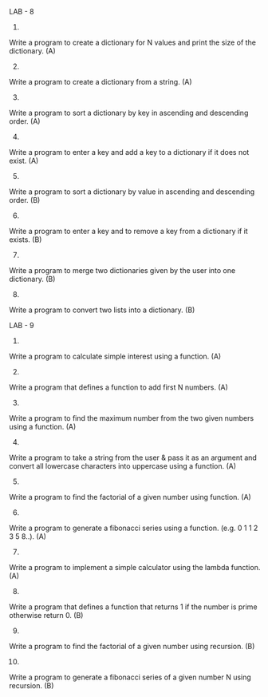LAB - 8

1.
Write a program to create a dictionary for N values and print the size of the dictionary. (A)

2.
Write a program to create a dictionary from a string. (A)

3.
Write a program to sort a dictionary by key in ascending and descending order. (A)

4.
Write a program to enter a key and add a key to a dictionary if it does not exist. (A)

5.
Write a program to sort a dictionary by value in ascending and descending order. (B)

6.
Write a program to enter a key and to remove a key from a dictionary if it exists. (B)

7.
Write a program to merge two dictionaries given by the user into one dictionary. (B)

8.
Write a program to convert two lists into a dictionary. (B)

LAB - 9

1.
Write a program to calculate simple interest using a function. (A)

2.
Write a program that defines a function to add first N numbers. (A)

3.
Write a program to find the maximum number from the two given numbers using a function. (A)

4.
Write a program to take a string from the user & pass it as an argument and convert all lowercase characters into uppercase using a function. (A)

5.
Write a program to find the factorial of a given number using function. (A)

6.
Write a program to generate a fibonacci series using a function. (e.g. 0 1 1 2 3 5 8..). (A)

7.
Write a program to implement a simple calculator using the lambda function. (A)

8.
Write a program that defines a function that returns 1 if the number is prime otherwise return 0. (B)

9.
Write a program to find the factorial of a given number using recursion. (B)

10.
Write a program to generate a fibonacci series of a given number N using recursion. (B)
